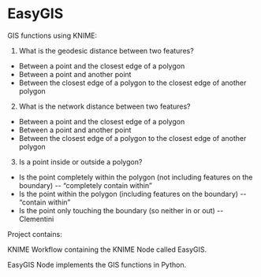 # EasyGIS
GIS functions using KNIME:

1) What is the geodesic distance between two features?

- Between a point and the closest edge of a polygon
- Between a point and another point
- Between the closest edge of a polygon to the closest edge of another polygon

2) What is the network distance between two features?

- Between a point and the closest edge of a polygon
- Between a point and another point
- Between the closest edge of a polygon to the closest edge of another polygon

3) Is a point inside or outside a polygon?

- Is the point completely within the polygon (not including features on the boundary) -- “completely contain within”
- Is the point within the polygon (including features on the boundary) -- “contain within”
- Is the point only touching the boundary (so neither in or out) -- Clementini

Project contains:

KNIME Workflow containing the KNIME Node called EasyGIS.

EasyGIS Node implements the GIS functions in Python.
